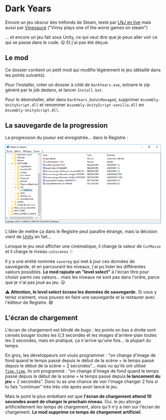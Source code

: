 # Dark Years

Encore un jeu obscur des tréfonds de Steam, testé par [LNJ en live](https://www.youtube.com/watch?v=NK1tQMmu6Og) mais aussi par [Vinesauce](https://www.youtube.com/watch?v=9tsJ_rbXkhM) ("Vinny plays one of the worst games on steam")

... et encore un jeu fait sous Unity, ce qui veut dire que je peux aller voir ce qui se passe dans le code. :stuck_out_tongue: Et j'ai pas été déçue.

## Le mod

Ce dossier contient un petit mod qui modifie légèrement le jeu (détaillé dans les points suivants).

Pour l'installer, créer un dossier à côté de `DarkYears.exe`, extraire le zip généré par le job dedans, et lancer `Install.bat`.

Pour le désinstaller, aller dans `DarkYears_Data\Managed`, supprimer `Assembly-UnityScript.dll` et renommer `Assembly-UnityScript-vanilla.dll` en `Assembly-UnityScript.dll`.

## La sauvegarde de la progression

La progression du joueur est enregistrée... dans le Registre :

![Registre, HKCU\Software\Rsk\DarkYears](images/registre.png)

L'idée de mettre ça dans le Registre peut paraître étrange, mais la décision vient de [Unity](https://docs.unity3d.com/ScriptReference/PlayerPrefs.html) en fait...

Lorsque le jeu veut afficher une cinématique, il change la valeur de `CurMovie` et il charge le niveau `cutscenes` :sparkles:

Il y a une entité nommée `savereg` qui met à jour ces données de sauvegarde, et en parcourant les niveaux, j'ai pu lister les différentes valeurs possibles. **Le mod rajoute un "level select"** à l'écran titre pour choisir parmi ces valeurs... mais les niveaux ne sont pas dans l'ordre, parce que je n'ai pas joué au jeu. :stuck_out_tongue:

:warning: **Attention, le level select écrase les données de sauvegarde.** Si vous y tenez vraiment, vous pouvez en faire une sauvegarde et la restaurer avec l'éditeur de Registre. :sweat_smile:

## L'écran de chargement

L'écran de chargement est blindé de bugs : les points en bas à droite sont censés bouger toutes les 0,3 secondes et les images d'arrière-plan toutes les 2 secondes, mais en pratique, ça n'arrive qu'une fois... la plupart du temps.

En gros, les développeurs ont voulu programmer : "on change d'image de fond quand le temps passé depuis le début de la scène = le temps passé depuis le début de la scène + 2 secondes"... mais vu qu'ils ont utilisé [`Time.time`](https://docs.unity3d.com/ScriptReference/Time-time.html), ils ont programmé :  "on change d'image de fond quand le temps passé depuis le début de la scène = le temps passé depuis **le lancement du jeu** + 2 secondes". Donc tu as une chance de voir l'image changer 2 fois si tu fais "continuer" très très vite après avoir lancé le jeu.

Mais le point le plus embêtant est que **l'écran de chargement attend 10 secondes avant de charger le prochain niveau**. Oui, le jeu allonge artificiellement les temps de chargement, alors qu'il n'y a rien sur l'écran de chargement. **Le mod supprime ce temps de chargement artificiel**.
